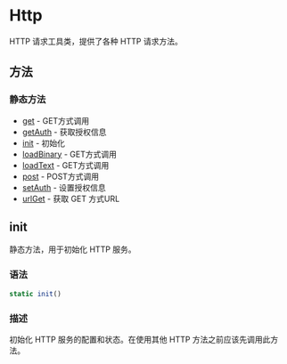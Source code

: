 # Http

HTTP 请求工具类，提供了各种 HTTP 请求方法。

## 方法

### 静态方法

- [get](get/README.md) - GET方式调用
- [getAuth](getAuth/README.md) - 获取授权信息
- [init](init/README.md) - 初始化
- [loadBinary](loadBinary/README.md) - GET方式调用
- [loadText](loadText/README.md) - GET方式调用
- [post](post/README.md) - POST方式调用
- [setAuth](setAuth/README.md) - 设置授权信息
- [urlGet](urlGet/README.md) - 获取 GET 方式URL

## init

静态方法，用于初始化 HTTP 服务。

### 语法

```typescript
static init()
```

### 描述

初始化 HTTP 服务的配置和状态。在使用其他 HTTP 方法之前应该先调用此方法。 